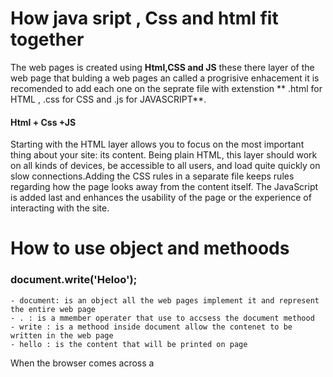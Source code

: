 # How java sript , Css and html fit together

The web pages is created using **Html,CSS and JS** these there layer of the web page that bulding a web pages an called  a progrisive enhacement
it is recomended to add each one on the seprate file with extenstion ** .html for HTML , .css for CSS and .js for JAVASCRIPT**.

#### Html + Css +JS
  Starting with the HTML layer allows you to focus on the most important thing about your site: its content. Being plain HTML, this layer should work on all kinds of devices, be    accessible to all users, and load quite quickly on slow connections.Adding the CSS rules in a separate file keeps rules regarding how the page looks away from the content itself.
  The JavaScript is added last and enhances the usability of the page or the experience of interacting with the site.
  
  # How to use object and methoods
  
  ### **document.write('Heloo');**
  
    - document: is an object all the web pages implement it and represent the entire web page 
    - . : is a mmember operater that use to accsess the document methood
    - write : is a methood inside document allow the contenet to be written in the web page
    - hello : is the content that will be printed on page 
    
  When the browser comes across a <script> element, it stops to load the script and then checks to see if it needs to do anything.
  
  ## Note 
   - The HTML <script> element is used in HTML pages to tell the browser to load the JavaScript file (rather like the <link> element can be used to load a CSS file).
   - The JavaScript will not have changed the HTML, because the script works with the model of the web page that the browser has created.
  
  
  # JS Instruction
   instruction | example
   ----------- | -----------
   statement | var hourNow = today.getHours{) ;
   comment | sigle(//) multiple line (/**/)
   variable | x=3
    
  # What is a variable
     
     It store the data .The use of variables to represent numbers or other kinds of data is very similar to the concept of algebra. we define a varible like this :
     
   # **Var variable Name = value**
     
   dataType | example 
   -------- | --------
   number | var x=1
   string | x='s'
   boolean | x=true
     
     
  # RULES FOR NAMING VARIABLES
  1. The name must begin with a letter, dollar sign ($),or an underscore (_). It must not start with a number.
  2. The name can contain letters, numbers, dollar sign ($), or an underscore (_). Note that you must not use a dash(-) or a period (.) in a variable name.
  3. You cannot use keywords or reserved words. Keywords are special words that tell the interpreter to do something. 
  4. All variables are case sensitive,so score and Score would be different variable names
  5. Use a name that describes the kind of information that the variable stores. For example, firstName might be used to store a person's first name
  

     
     
    
    
  
  
  




